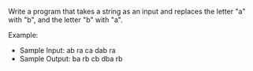 Write a program that takes a string as an input and replaces the letter "a" with "b", and the letter "b" with "a".

Example:
* Sample Input:    ab ra ca dab ra
* Sample Output:   ba rb cb dba rb
